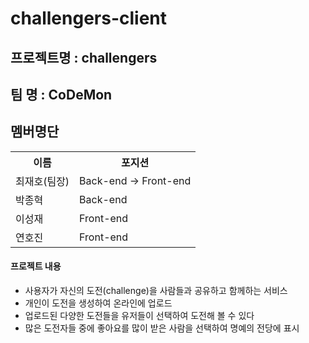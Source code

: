 # challengers-client

## 프로젝트명 : challengers
## 팀 명 : CoDeMon
## 멤버명단
<table>
  <tr>
    <th>이름</th>
    <th>포지션</th>
  </tr>
  <tr>
    <td>최재호(팀장)</td>
    <td>Back-end -> Front-end</td>
  </tr>
  <tr>
    <td>박종혁</td>
    <td>Back-end</td>
  </tr>
   <tr>
    <td>이성재</td>
    <td>Front-end</td>
  </tr>
   <tr>
    <td>연호진</td>
    <td>Front-end</td>
  </tr>
</table>

#### 프로젝트 내용
- 사용자가 자신의 도전(challenge)을 사람들과 공유하고 함께하는 서비스
- 개인이 도전을 생성하여 온라인에 업로드
- 업로드된 다양한 도전들을 유저들이 선택하여 도전해 볼 수 있다
- 많은 도전자들 중에 좋아요를 많이 받은 사람을 선택하여 명예의 전당에 표시
